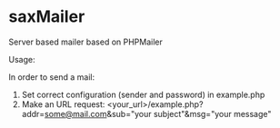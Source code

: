 # saxMailer
Server based mailer based on PHPMailer

Usage:

In order to send a mail:

1. Set correct configuration (sender and password) in example.php
2. Make an URL request: <your_url>/example.php?addr=some@mail.com&sub="your subject"&msg="your message"
